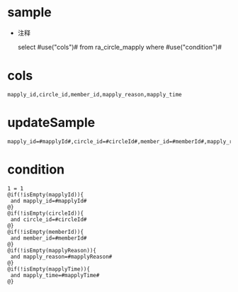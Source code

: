 sample
===
* 注释

	select #use("cols")# from ra_circle_mapply  where  #use("condition")#

cols
===
	mapply_id,circle_id,member_id,mapply_reason,mapply_time

updateSample
===
	
	mapply_id=#mapplyId#,circle_id=#circleId#,member_id=#memberId#,mapply_reason=#mapplyReason#,mapply_time=#mapplyTime#

condition
===

	1 = 1  
	@if(!isEmpty(mapplyId)){
	 and mapply_id=#mapplyId#
	@}
	@if(!isEmpty(circleId)){
	 and circle_id=#circleId#
	@}
	@if(!isEmpty(memberId)){
	 and member_id=#memberId#
	@}
	@if(!isEmpty(mapplyReason)){
	 and mapply_reason=#mapplyReason#
	@}
	@if(!isEmpty(mapplyTime)){
	 and mapply_time=#mapplyTime#
	@}
	
	